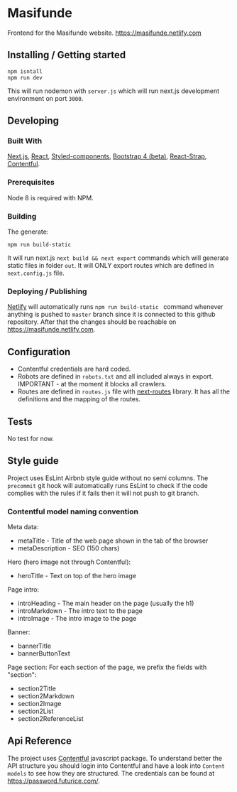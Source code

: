 # Masifunde

Frontend for the Masifunde website. https://masifunde.netlify.com

## Installing / Getting started

```shell
npm isntall
npm run dev
```

This will run nodemon with `server.js` which will run next.js development environment on port
`3000`.

## Developing

### Built With

[Next.js](https://github.com/zeit/next.js/), [React](https://reactjs.org/),
[Styled-components](https://www.styled-components.com/),
[Bootstrap 4 (beta)](https://getbootstrap.com), [React-Strap](https://reactstrap.github.io),
[Contentful](https://www.contentful.com/).

### Prerequisites

Node 8 is required with NPM.

### Building

The generate:

```shell
npm run build-static
```

It will run next.js `next build && next export` commands which will generate static files in folder
`out`. It will ONLY export routes which are defined in `next.config.js` file.

### Deploying / Publishing

[Netlify](https://www.netlify.com/) will automatically runs `npm run build-static
` command whenever anything is pushed to `master` branch since it is
connected to this github repository. After that the changes should be reachable on https://masifunde.netlify.com.

## Configuration

* Contentful credentials are hard coded.
* Robots are defined in `robots.txt` and all included always in export. IMPORTANT - at the moment it
  blocks all crawlers.
* Routes are defined in `routes.js` file with
  [next-routes](https://www.npmjs.com/package/next-routes) library. It has all the definitions and
  the mapping of the routes.

## Tests

No test for now.

## Style guide

Project uses EsLint Airbnb style guide without no semi columns. The `precommit` git hook will
automatically runs EsLint to check if the code complies with the rules if it fails then it will not
push to git branch.

### Contentful model naming convention
Meta data:
* metaTitle - Title of the web page shown in the tab of the browser
* metaDescription - SEO (150 chars)

Hero (hero image not through Contentful):
* heroTitle - Text on top of the hero image

Page intro:
* introHeading - The main header on the page (usually the h1)
* introMarkdown - The intro text to the page
* introImage - The intro image to the page

Banner:
* bannerTitle
* bannerButtonText

Page section:
For each section of the page, we prefix the fields with "section<number>":
* section2Title
* section2Markdown
* section2Image
* section2List
* section2ReferenceList

## Api Reference

The project uses [Contentful](https://www.contentful.com/) javascript package. To understand better
the API structure you should login into Contentful and have a look into `Content models` to see how
they are structured. The credentials can be found at https://password.futurice.com/.
